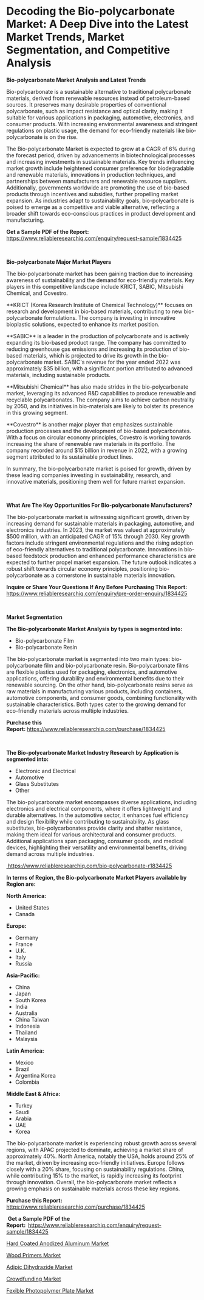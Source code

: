 <p><h1>Decoding the Bio-polycarbonate Market: A Deep Dive into the Latest Market Trends, Market Segmentation, and Competitive Analysis</h1></p><p><strong>Bio-polycarbonate Market Analysis and Latest Trends</strong></p>
<p><p>Bio-polycarbonate is a sustainable alternative to traditional polycarbonate materials, derived from renewable resources instead of petroleum-based sources. It preserves many desirable properties of conventional polycarbonate, such as impact resistance and optical clarity, making it suitable for various applications in packaging, automotive, electronics, and consumer products. With increasing environmental awareness and stringent regulations on plastic usage, the demand for eco-friendly materials like bio-polycarbonate is on the rise.</p><p>The Bio-polycarbonate Market is expected to grow at a CAGR of 6% during the forecast period, driven by advancements in biotechnological processes and increasing investments in sustainable materials. Key trends influencing market growth include heightened consumer preference for biodegradable and renewable materials, innovations in production techniques, and partnerships between manufacturers and renewable resource suppliers. Additionally, governments worldwide are promoting the use of bio-based products through incentives and subsidies, further propelling market expansion. As industries adapt to sustainability goals, bio-polycarbonate is poised to emerge as a competitive and viable alternative, reflecting a broader shift towards eco-conscious practices in product development and manufacturing.</p></p>
<p><strong>Get a Sample PDF of the Report:&nbsp;</strong> <a href="https://www.reliableresearchiq.com/enquiry/request-sample/1834425?utm_campaign=1137&utm_medium=2&utm_source=Github&utm_content=ia&utm_term=03022025&utm_id=bio-polycarbonate">https://www.reliableresearchiq.com/enquiry/request-sample/1834425</a></p>
<p>&nbsp;</p>
<p><strong>Bio-polycarbonate Major Market Players</strong></p>
<p><p>The bio-polycarbonate market has been gaining traction due to increasing awareness of sustainability and the demand for eco-friendly materials. Key players in this competitive landscape include KRICT, SABIC, Mitsubishi Chemical, and Covestro.</p><p>**KRICT (Korea Research Institute of Chemical Technology)** focuses on research and development in bio-based materials, contributing to new bio-polycarbonate formulations. The company is investing in innovative bioplastic solutions, expected to enhance its market position.</p><p>**SABIC** is a leader in the production of polycarbonate and is actively expanding its bio-based product range. The company has committed to reducing greenhouse gas emissions and increasing its production of bio-based materials, which is projected to drive its growth in the bio-polycarbonate market. SABIC's revenue for the year ended 2022 was approximately $35 billion, with a significant portion attributed to advanced materials, including sustainable products.</p><p>**Mitsubishi Chemical** has also made strides in the bio-polycarbonate market, leveraging its advanced R&D capabilities to produce renewable and recyclable polycarbonates. The company aims to achieve carbon neutrality by 2050, and its initiatives in bio-materials are likely to bolster its presence in this growing segment.</p><p>**Covestro** is another major player that emphasizes sustainable production processes and the development of bio-based polycarbonates. With a focus on circular economy principles, Covestro is working towards increasing the share of renewable raw materials in its portfolio. The company recorded around $15 billion in revenue in 2022, with a growing segment attributed to its sustainable product lines.</p><p>In summary, the bio-polycarbonate market is poised for growth, driven by these leading companies investing in sustainability, research, and innovative materials, positioning them well for future market expansion.</p></p>
<p>&nbsp;</p>
<p><strong>What Are The Key Opportunities For Bio-polycarbonate Manufacturers?</strong></p>
<p><p>The bio-polycarbonate market is witnessing significant growth, driven by increasing demand for sustainable materials in packaging, automotive, and electronics industries. In 2023, the market was valued at approximately $500 million, with an anticipated CAGR of 15% through 2030. Key growth factors include stringent environmental regulations and the rising adoption of eco-friendly alternatives to traditional polycarbonate. Innovations in bio-based feedstock production and enhanced performance characteristics are expected to further propel market expansion. The future outlook indicates a robust shift towards circular economy principles, positioning bio-polycarbonate as a cornerstone in sustainable materials innovation.</p></p>
<p><strong>Inquire or Share Your Questions If Any Before Purchasing This Report:</strong> <a href="https://www.reliableresearchiq.com/enquiry/pre-order-enquiry/1834425?utm_campaign=1137&utm_medium=2&utm_source=Github&utm_content=ia&utm_term=03022025&utm_id=bio-polycarbonate">https://www.reliableresearchiq.com/enquiry/pre-order-enquiry/1834425</a></p>
<p>&nbsp;</p>
<p><strong>Market Segmentation</strong></p>
<p><strong>The Bio-polycarbonate Market Analysis by types is segmented into:</strong></p>
<p><ul><li>Bio-polycarbonate Film</li><li>Bio-polycarbonate Resin</li></ul></p>
<p><p>The bio-polycarbonate market is segmented into two main types: bio-polycarbonate film and bio-polycarbonate resin. Bio-polycarbonate films are flexible plastics used for packaging, electronics, and automotive applications, offering durability and environmental benefits due to their renewable sourcing. On the other hand, bio-polycarbonate resins serve as raw materials in manufacturing various products, including containers, automotive components, and consumer goods, combining functionality with sustainable characteristics. Both types cater to the growing demand for eco-friendly materials across multiple industries.</p></p>
<p><strong>Purchase this Report:&nbsp;</strong><a href="https://www.reliableresearchiq.com/purchase/1834425?utm_campaign=1137&utm_medium=2&utm_source=Github&utm_content=ia&utm_term=03022025&utm_id=bio-polycarbonate">https://www.reliableresearchiq.com/purchase/1834425</a></p>
<p>&nbsp;</p>
<p><strong>The Bio-polycarbonate Market Industry Research by Application is segmented into:</strong></p>
<p><ul><li>Electronic and Electrical</li><li>Automotive</li><li>Glass Substitutes</li><li>Other</li></ul></p>
<p><p>The bio-polycarbonate market encompasses diverse applications, including electronics and electrical components, where it offers lightweight and durable alternatives. In the automotive sector, it enhances fuel efficiency and design flexibility while contributing to sustainability. As glass substitutes, bio-polycarbonates provide clarity and shatter resistance, making them ideal for various architectural and consumer products. Additional applications span packaging, consumer goods, and medical devices, highlighting their versatility and environmental benefits, driving demand across multiple industries.</p></p>
<p><a href="https://www.reliableresearchiq.com/bio-polycarbonate-r1834425?utm_campaign=1137&utm_medium=2&utm_source=Github&utm_content=ia&utm_term=03022025&utm_id=bio-polycarbonate">&nbsp;https://www.reliableresearchiq.com/bio-polycarbonate-r1834425</a></p>
<p><strong>In terms of Region, the Bio-polycarbonate Market Players available by Region are:</strong></p>
<p>
    <p> <strong> North America: </strong>
        <ul>
            <li>United States</li>
            <li>Canada</li>
        </ul>
        </p> 
    <p> <strong> Europe: </strong>
        <ul>
            <li>Germany</li>
            <li>France</li>
            <li>U.K.</li>
            <li>Italy</li>
            <li>Russia</li>
        </ul>
        </p> 
    <p> <strong> Asia-Pacific: </strong>
        <ul>
            <li>China</li>
            <li>Japan</li>
            <li>South Korea</li>
            <li>India</li>
            <li>Australia</li>
            <li>China Taiwan</li>
            <li>Indonesia</li>
            <li>Thailand</li>
            <li>Malaysia</li>
        </ul>
        </p> 
    <p> <strong> Latin America: </strong>
        <ul>
            <li>Mexico</li>
            <li>Brazil</li>
            <li>Argentina Korea</li>
            <li>Colombia</li>
        </ul>
        </p> 
    <p> <strong> Middle East & Africa: </strong>
        <ul>
            <li>Turkey</li>
            <li>Saudi</li>
            <li>Arabia</li>
            <li>UAE</li>
            <li>Korea</li>
        </ul>
    </p>
    </p>
<p><p>The bio-polycarbonate market is experiencing robust growth across several regions, with APAC projected to dominate, achieving a market share of approximately 40%. North America, notably the USA, holds around 25% of the market, driven by increasing eco-friendly initiatives. Europe follows closely with a 20% share, focusing on sustainability regulations. China, while contributing 15% to the market, is rapidly increasing its footprint through innovation. Overall, the bio-polycarbonate market reflects a growing emphasis on sustainable materials across these key regions.</p></p>
<p><strong>Purchase this Report: </strong><a href="https://www.reliableresearchiq.com/purchase/1834425?utm_campaign=1137&utm_medium=2&utm_source=Github&utm_content=ia&utm_term=03022025&utm_id=bio-polycarbonate">https://www.reliableresearchiq.com/purchase/1834425</a></p>
<p>&nbsp;<strong>Get a Sample PDF of the Report:&nbsp;&nbsp;</strong><a href="https://www.reliableresearchiq.com/enquiry/request-sample/1834425?utm_campaign=1137&utm_medium=2&utm_source=Github&utm_content=ia&utm_term=03022025&utm_id=bio-polycarbonate">https://www.reliableresearchiq.com/enquiry/request-sample/1834425</a></p>
<p><strong></strong></p>
<p><p><a href="https://github.com/nemcemakoi/Market-Research-Report-List-1/blob/main/hard-coated-anodized-aluminum-market.md?utm_campaign=1137&utm_medium=2&utm_source=Github&utm_content=ia&utm_term=03022025&utm_id=bio-polycarbonate">Hard Coated Anodized Aluminum Market</a></p><p><a href="https://www.linkedin.com/pulse/market-insights-wood-primers-sector-2025-2032-expected-cagr-zpitf?utm_campaign=1137&utm_medium=2&utm_source=Github&utm_content=ia&utm_term=03022025&utm_id=bio-polycarbonate">Wood Primers Market</a></p><p><a href="https://www.linkedin.com/pulse/adipic-dihydrazide-market-outlook-projected-129-cagr-from-lhdxc?utm_campaign=1137&utm_medium=2&utm_source=Github&utm_content=ia&utm_term=03022025&utm_id=bio-polycarbonate">Adipic Dihydrazide Market</a></p><p><a href="https://www.linkedin.com/pulse/crowdfunding-market-forecast-report-analysis-147-cagr-growth-bve0f?utm_campaign=1137&utm_medium=2&utm_source=Github&utm_content=ia&utm_term=03022025&utm_id=bio-polycarbonate">Crowdfunding Market</a></p><p><a href="https://github.com/sadithsondah72/Market-Research-Report-List-1/blob/main/fexible-photopolymer-plate-market.md?utm_campaign=1137&utm_medium=2&utm_source=Github&utm_content=ia&utm_term=03022025&utm_id=bio-polycarbonate">Fexible Photopolymer Plate Market</a></p></p>
